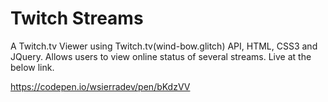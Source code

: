 # Twitch Streams

A Twitch.tv Viewer using Twitch.tv(wind-bow.glitch) API, HTML, CSS3 and JQuery. 
Allows users to view online status of several streams. Live at the below link.

https://codepen.io/wsierradev/pen/bKdzVV